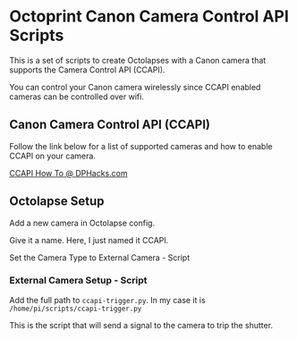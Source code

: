 # Octoprint Canon Camera Control API Scripts

This is a set of scripts to create Octolapses with a Canon camera that supports the Camera Control API (CCAPI).

You can control your Canon camera wirelessly since CCAPI enabled cameras can be controlled over wifi.

## Canon Camera Control API (CCAPI)

Follow the link below for a list of supported cameras and how to enable CCAPI on your camera.

[CCAPI How To @ DPHacks.com](https://dphacks.com/how-to-canon-camera-control-api-ccapi/)

## Octolapse Setup

Add a new camera in Octolapse config.

Give it a name. Here, I just named it CCAPI.

Set the Camera Type to External Camera - Script

### External Camera Setup - Script

Add the full path to ```ccapi-trigger.py```. In my case it is ```/home/pi/scripts/ccapi-trigger.py```

This is the script that will send a signal to the camera to trip the shutter.

